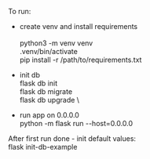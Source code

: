 To run:
- create venv and install requirements\
\
python3 -m venv venv\
.venv/bin/activate\
pip install -r /path/to/requirements.txt

- init db\
flask db init \
flask db migrate \
flask db upgrade \

- run app on 0.0.0.0\
python -m flask run --host=0.0.0.0 


After first run done - init default values: \
flask init-db-example

